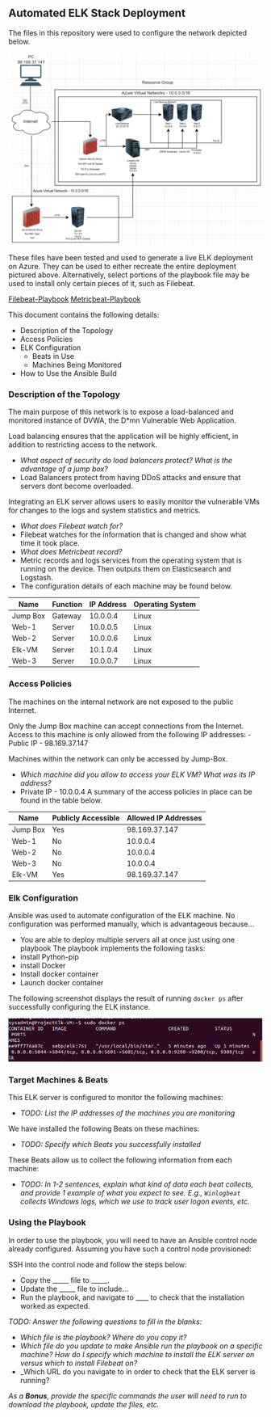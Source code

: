 ## Automated ELK Stack Deployment
The files in this repository were used to configure the network depicted below.

![](https://github.com/munisshodmonov/Elk-Stack-Project1/blob/main/Diagram/Diagram-Project-Elk.PNG)

These files have been tested and used to generate a live ELK deployment on Azure. They can be used to either recreate the entire deployment pictured above. Alternatively, select portions of the playbook file may be used to install only certain pieces of it, such as Filebeat.

  [Filebeat-Playbook](https://github.com/munisshodmonov/Elk-Stack-Project1/blob/main/ansible/roles/filebeat-playbook.yml)
  [Metricbeat-Playbook](https://github.com/munisshodmonov/Elk-Stack-Project1/blob/main/ansible/roles/metricbeat-playbook.yml)

This document contains the following details:
- Description of the Topology
- Access Policies
- ELK Configuration
  - Beats in Use
  - Machines Being Monitored
- How to Use the Ansible Build


### Description of the Topology

The main purpose of this network is to expose a load-balanced and monitored instance of DVWA, the D*mn Vulnerable Web Application.

Load balancing ensures that the application will be highly efficient, in addition to restricting access to the network.
- _What aspect of security do load balancers protect? What is the advantage of a jump box?_
- Load Balancers protect from having DDoS attacks and ensure that servers dont become overloaded.

Integrating an ELK server allows users to easily monitor the vulnerable VMs for changes to the logs and system statistics and metrics.
- _What does Filebeat watch for?_
- Filebeat watches for the information that is changed and show what time it took place.
- _What does Metricbeat record?_
- Metric records and logs services from the operating system that is running on the device. Then outputs them on Elasticsearch and Logstash.
- The configuration details of each machine may be found below.


| Name     | Function | IP Address | Operating System |
|----------|----------|------------|------------------|
| Jump Box | Gateway  | 10.0.0.4   | Linux            |
| Web-1    | Server   | 10.0.0.5   | Linux            |
| Web-2    | Server   | 10.0.0.6   | Linux            |
| Elk-VM   | Server   | 10.1.0.4   | Linux            |
| Web-3    | Server   | 10.0.0.7   | Linux            |
### Access Policies

The machines on the internal network are not exposed to the public Internet. 

Only the Jump Box machine can accept connections from the Internet. Access to this machine is only allowed from the following IP addresses:
-Public IP - 98.169.37.147

Machines within the network can only be accessed by Jump-Box.
- _Which machine did you allow to access your ELK VM? What was its IP address?_
- Private IP - 10.0.0.4
A summary of the access policies in place can be found in the table below.

| Name     | Publicly Accessible | Allowed IP Addresses |
|----------|---------------------|----------------------|
| Jump Box | Yes                 |   98.169.37.147      |
| Web-1    | No                  |   10.0.0.4           |
| Web-2    | No                  |   10.0.0.4           |
| Web-3    | No                  |   10.0.0.4           |
| Elk-VM   | Yes                 |   98.169.37.147      |

### Elk Configuration

Ansible was used to automate configuration of the ELK machine. No configuration was performed manually, which is advantageous because...
- You are able to deploy multiple servers all at once just using one playbook
The playbook implements the following tasks:
- install Python-pip
- install Docker
- Install docker container
- Launch docker container

The following screenshot displays the result of running `docker ps` after successfully configuring the ELK instance.

![](https://github.com/munisshodmonov/Elk-Stack-Project1/blob/main/Elk-Images/checkpoint-project11.png)

### Target Machines & Beats
This ELK server is configured to monitor the following machines:
- _TODO: List the IP addresses of the machines you are monitoring_

We have installed the following Beats on these machines:
- _TODO: Specify which Beats you successfully installed_

These Beats allow us to collect the following information from each machine:
- _TODO: In 1-2 sentences, explain what kind of data each beat collects, and provide 1 example of what you expect to see. E.g., `Winlogbeat` collects Windows logs, which we use to track user logon events, etc._

### Using the Playbook
In order to use the playbook, you will need to have an Ansible control node already configured. Assuming you have such a control node provisioned: 

SSH into the control node and follow the steps below:
- Copy the _____ file to _____.
- Update the _____ file to include...
- Run the playbook, and navigate to ____ to check that the installation worked as expected.

_TODO: Answer the following questions to fill in the blanks:_
- _Which file is the playbook? Where do you copy it?_
- _Which file do you update to make Ansible run the playbook on a specific machine? How do I specify which machine to install the ELK server on versus which to install Filebeat on?_
- _Which URL do you navigate to in order to check that the ELK server is running?

_As a **Bonus**, provide the specific commands the user will need to run to download the playbook, update the files, etc._
